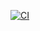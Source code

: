 [![CI](https://github.com/mu-hun/diff/actions/workflows/ci.yml/badge.svg)](https://github.com/mu-hun/diff/actions/workflows/ci.yml)

